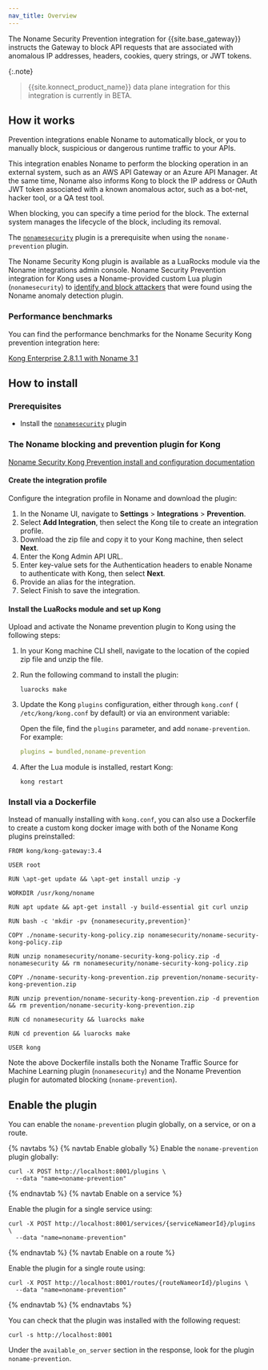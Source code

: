 ```yaml
---
nav_title: Overview
---
```


The Noname Security Prevention integration for {{site.base_gateway}} instructs the Gateway to block API requests that are associated with anomalous IP addresses, headers, cookies, query strings, or JWT tokens.

{:.note}
 > {{site.konnect_product_name}} data plane integration for this integration is currently in BETA. 

## How it works

Prevention integrations enable Noname to automatically block, or you to manually block, suspicious or dangerous runtime traffic to your APIs. 

This integration enables Noname to perform the blocking operation in an external system, such as an AWS API Gateway or an Azure API Manager. 
At the same time, Noname also informs Kong to block the IP address or OAuth JWT token associated with a known anomalous actor, such as a bot-net, hacker tool, or a QA test tool. 

When blocking, you can specify a time period for the block. The external system manages the lifecycle of the block, including its removal.

The [`nonamesecurity`](/hub/nonamesecurity/nonamesecurity-kongtrafficsource/) plugin is a prerequisite when using the `noname-prevention` plugin.

The Noname Security Kong plugin is available as a LuaRocks module via the Noname integrations admin console. 
Noname Security Prevention integration for Kong uses a Noname-provided custom Lua plugin (`nonamesecurity`) to [identify and block attackers](https://docs.nonamesecurity.com/docs/kong-prevention) that were found using the Noname anomaly detection plugin.

### Performance benchmarks 

You can find the performance benchmarks for the Noname Security Kong prevention integration here:

[Kong Enterprise 2.8.1.1 with Noname 3.1](https://docs.nonamesecurity.com/v320/docs/kong-performance-results)

## How to install

### Prerequisites 

* Install the [`nonamesecurity`](/hub/nonamesecurity/nonamesecurity-kongtrafficsource/) plugin

### The Noname blocking and prevention plugin for Kong 

[Noname Security Kong Prevention install and configuration documentation](https://docs.nonamesecurity.com/docs/kong-prevention)

#### Create the integration profile

Configure the integration profile in Noname and download the plugin:

1. In the Noname UI, navigate to **Settings** > **Integrations** > **Prevention**.
2. Select **Add Integration**, then select the Kong tile to create an integration profile.
3. Download the zip file and copy it to your Kong machine, then select **Next**.
4. Enter the Kong Admin API URL.
5. Enter key-value sets for the Authentication headers to enable Noname to authenticate with Kong, then select **Next**.
6. Provide an alias for the integration.
7. Select Finish to save the integration.

#### Install the LuaRocks module and set up Kong

Upload and activate the Noname prevention plugin to Kong using the following steps: 

1. In your Kong machine CLI shell, navigate to the location of the copied zip file and unzip the file.
2. Run the following command to install the plugin:

    ```shell
    luarocks make
    ```

3. Update the Kong `plugins` configuration, either through `kong.conf` ( `/etc/kong/kong.conf` by default) or via an environment variable: 

    Open the file, find the `plugins` parameter, and add `noname-prevention`. 
    For example:
    
    ```yaml
    plugins = bundled,noname-prevention
    ```

4. After the Lua module is installed, restart Kong:

    ```shell
    kong restart
    ```

### Install via a Dockerfile

Instead of manually installing with `kong.conf`, you can also use a Dockerfile to create a custom kong docker image with both of the Noname Kong plugins preinstalled:

```docker
FROM kong/kong-gateway:3.4

USER root

RUN \apt-get update && \apt-get install unzip -y  

WORKDIR /usr/kong/noname

RUN apt update && apt-get install -y build-essential git curl unzip

RUN bash -c 'mkdir -pv {nonamesecurity,prevention}'

COPY ./noname-security-kong-policy.zip nonamesecurity/noname-security-kong-policy.zip

RUN unzip nonamesecurity/noname-security-kong-policy.zip -d nonamesecurity && rm nonamesecurity/noname-security-kong-policy.zip

COPY ./noname-security-kong-prevention.zip prevention/noname-security-kong-prevention.zip

RUN unzip prevention/noname-security-kong-prevention.zip -d prevention && rm prevention/noname-security-kong-prevention.zip

RUN cd nonamesecurity && luarocks make

RUN cd prevention && luarocks make

USER kong
```

Note the above Dockerfile installs both the Noname Traffic Source for Machine Learning plugin (`nonamesecurity`) and the Noname Prevention plugin for automated blocking (`noname-prevention`). 

## Enable the plugin

You can enable the `noname-prevention` plugin globally, on a service, or on a route.

{% navtabs %}
{% navtab Enable globally %}
Enable the `noname-prevention` plugin globally: 

```shell
curl -X POST http://localhost:8001/plugins \
  --data "name=noname-prevention"
```
{% endnavtab %}
{% navtab Enable on a service %}

Enable the plugin for a single service using:
```shell
curl -X POST http://localhost:8001/services/{serviceNameorId}/plugins \ 
  --data "name=noname-prevention"
```

{% endnavtab %}
{% navtab Enable on a route %}

Enable the plugin for a single route using:
```shell
curl -X POST http://localhost:8001/routes/{routeNameorId}/plugins \
  --data "name=noname-prevention"
```

{% endnavtab %}
{% endnavtabs %}

You can check that the plugin was installed with the following request:

```shell
curl -s http://localhost:8001
```

Under the `available_on_server` section in the response, look for the plugin `noname-prevention`.

